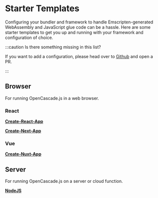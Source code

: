 # Starter Templates

Configuring your bundler and framework to handle Emscripten-generated WebAssembly and JavaScript glue code can be a hassle. Here are some starter templates to get you up and running with your framework and configuration of choice.

:::caution Is there something missing in this list?

If you want to add a configuration, please head over to [Github](https://github.com/donalffons/opencascade.js) and open a PR.

:::

## Browser

For running OpenCascade.js in a web browser.

### React

[**Create-React-App**](/download-starter-templates/ocjs-create-react-app-5.zip)

[**Create-Next-App**](/download-starter-templates/ocjs-create-next-app-12.zip)

### Vue

[**Create-Nuxt-App**](/download-starter-templates/ocjs-create-nuxt-app.zip)

## Server

For running OpenCascade.js on a server or cloud function.

[**NodeJS**](/download-starter-templates/ocjs-node.zip)
